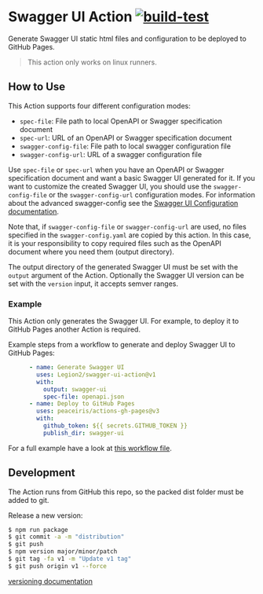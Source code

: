 # Swagger UI Action [![build-test](https://github.com/Legion2/swagger-ui-action/workflows/build-test/badge.svg)](https://github.com/Legion2/swagger-ui-action/actions?query=workflow%3Abuild-test+branch%3Amain)
Generate Swagger UI static html files and configuration to be deployed to GitHub Pages.

> This action only works on linux runners.
## How to Use
This Action supports four different configuration modes:
 * `spec-file`: File path to local OpenAPI or Swagger specification document
 * `spec-url`: URL of an OpenAPI or Swagger specification document
 * `swagger-config-file`: File path to local swagger configuration file
 * `swagger-config-url`: URL of a swagger configuration file

Use `spec-file` or `spec-url` when you have an OpenAPI or Swagger specification document and want a basic Swagger UI generated for it.
If you want to customize the created Swagger UI, you should use the `swagger-config-file` or the `swagger-config-url` configuration modes.
For information about the advanced swagger-config see the [Swagger UI Configuration documentation](https://swagger.io/docs/open-source-tools/swagger-ui/usage/configuration/).

Note that, if `swagger-config-file` or `swagger-config-url` are used, no files specified in the `swagger-config.yaml` are copied by this action.
In this case, it is your responsibility to copy required files such as the OpenAPI document where you need them (output directory).

The output directory of the generated Swagger UI must be set with the `output` argument of the Action.
Optionally the Swagger UI version can be set with the `version` input, it accepts semver ranges.

### Example
This Action only generates the Swagger UI.
For example, to deploy it to GitHub Pages another Action is required.

Example steps from a workflow to generate and deploy Swagger UI to GitHub Pages:
```yaml
      - name: Generate Swagger UI
        uses: Legion2/swagger-ui-action@v1
        with:
          output: swagger-ui
          spec-file: openapi.json
      - name: Deploy to GitHub Pages
        uses: peaceiris/actions-gh-pages@v3
        with:
          github_token: ${{ secrets.GITHUB_TOKEN }}
          publish_dir: swagger-ui
```

For a full example have a look at [this workflow file](https://github.com/Legion2/open-cue-service/blob/master/.github/workflows/pages.yml).

## Development

The Action runs from GitHub this repo, so the packed dist folder must be added to git. 

Release a new version:
```bash
$ npm run package
$ git commit -a -m "distribution"
$ git push
$ npm version major/minor/patch
$ git tag -fa v1 -m "Update v1 tag"
$ git push origin v1 --force
```

[versioning documentation](https://github.com/actions/toolkit/blob/master/docs/action-versioning.md)
